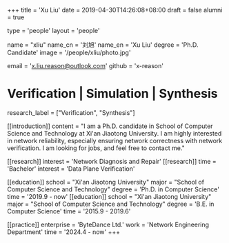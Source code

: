 +++
title = 'Xu Liu'
date = 2019-04-30T14:26:08+08:00
draft = false
alumni = true

type = 'people'
layout = 'people'

name = "xliu"
name_cn = '刘旭'
name_en = 'Xu Liu'
degree = 'Ph.D. Candidate'
image = '/people/xliu/photo.jpg'

email = 'x.liu.reason@outlook.com'
github = 'x-reason'

# Verification | Simulation | Synthesis
research_label = ["Verification", "Synthesis"]

[[introduction]]
    content = "I am a Ph.D. candidate in School of Computer Science and Technology at Xi'an Jiaotong University. I am highly interested in network reliability, especially ensuring network correctness with network verification. I am looking for jobs, and feel free to contact me."

[[research]]
    interest = 'Network Diagnosis and Repair'
[[research]]
    time = 'Bachelor'
    interest = 'Data Plane Verification'

[[education]]
    school = "Xi'an Jiaotong University"
    major = "School of Computer Science and Technology"
    degree = 'Ph.D. in Computer Science'
    time = '2019.9 - now'
[[education]]
    school = "Xi'an Jiaotong University"
    major = "School of Computer Science and Technology"
    degree = 'B.E. in Computer Science'
    time = '2015.9 - 2019.6'

[[practice]]
    enterprise = 'ByteDance Ltd.'
    work = 'Network Engineering Department'
    time = '2024.4 - now'
+++
